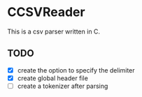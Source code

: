 # CCSVReader

This is a csv parser written in C.

## TODO

- [x] create the option to specify the delimiter
- [x] create global header file
- [ ] create a tokenizer after parsing
